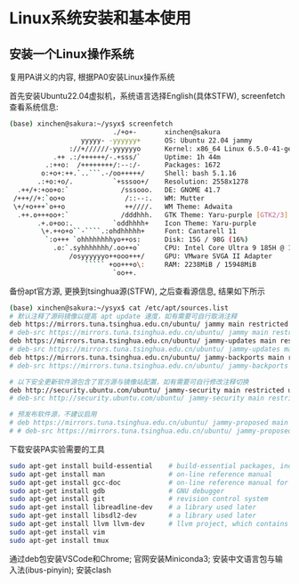 # Linux系统安装和基本使用
## 安装一个Linux操作系统
复用PA讲义的内容, 根据PA0安装Linux操作系统

首先安装Ubuntu22.04虚拟机，系统语言选择English(具体STFW), screenfetch查看系统信息:

```sh
(base) xinchen@sakura:~/ysyx$ screenfetch
                          ./+o+-       xinchen@sakura
                  yyyyy- -yyyyyy+      OS: Ubuntu 22.04 jammy
               ://+//////-yyyyyyo      Kernel: x86_64 Linux 6.5.0-41-generic
           .++ .:/++++++/-.+sss/`      Uptime: 1h 44m
         .:++o:  /++++++++/:--:/-      Packages: 1672
        o:+o+:++.`..```.-/oo+++++/     Shell: bash 5.1.16
       .:+o:+o/.          `+sssoo+/    Resolution: 2558x1278
  .++/+:+oo+o:`             /sssooo.   DE: GNOME 41.7
 /+++//+:`oo+o               /::--:.   WM: Mutter
 \+/+o+++`o++o               ++////.   WM Theme: Adwaita
  .++.o+++oo+:`             /dddhhh.   GTK Theme: Yaru-purple [GTK2/3]
       .+.o+oo:.          `oddhhhh+    Icon Theme: Yaru-purple
        \+.++o+o``-````.:ohdhhhhh+     Font: Cantarell 11
         `:o+++ `ohhhhhhhhyo++os:      Disk: 15G / 98G (16%)
           .o:`.syhhhhhhh/.oo++o`      CPU: Intel Core Ultra 9 185H @ 16x 3.072GHz
               /osyyyyyyo++ooo+++/     GPU: VMware SVGA II Adapter
                   ````` +oo+++o\:     RAM: 2238MiB / 15948MiB
                          `oo++.      
```

备份apt官方源, 更换到tsinghua源(STFW), 之后查看源信息, 结果如下所示

```sh
(base) xinchen@sakura:~/ysyx$ cat /etc/apt/sources.list
# 默认注释了源码镜像以提高 apt update 速度，如有需要可自行取消注释
deb https://mirrors.tuna.tsinghua.edu.cn/ubuntu/ jammy main restricted universe multiverse
# deb-src https://mirrors.tuna.tsinghua.edu.cn/ubuntu/ jammy main restricted universe multiverse
deb https://mirrors.tuna.tsinghua.edu.cn/ubuntu/ jammy-updates main restricted universe multiverse
# deb-src https://mirrors.tuna.tsinghua.edu.cn/ubuntu/ jammy-updates main restricted universe multiverse
deb https://mirrors.tuna.tsinghua.edu.cn/ubuntu/ jammy-backports main restricted universe multiverse
# deb-src https://mirrors.tuna.tsinghua.edu.cn/ubuntu/ jammy-backports main restricted universe multiverse

# 以下安全更新软件源包含了官方源与镜像站配置，如有需要可自行修改注释切换
deb http://security.ubuntu.com/ubuntu/ jammy-security main restricted universe multiverse
# deb-src http://security.ubuntu.com/ubuntu/ jammy-security main restricted universe multiverse

# 预发布软件源，不建议启用
# deb https://mirrors.tuna.tsinghua.edu.cn/ubuntu/ jammy-proposed main restricted universe multiverse
# # deb-src https://mirrors.tuna.tsinghua.edu.cn/ubuntu/ jammy-proposed main restricted universe multiverse
```

下载安装PA实验需要的工具

```sh
sudo apt-get install build-essential    # build-essential packages, include binary utilities, gcc, make, and so on
sudo apt-get install man                # on-line reference manual
sudo apt-get install gcc-doc            # on-line reference manual for gcc
sudo apt-get install gdb                # GNU debugger
sudo apt-get install git                # revision control system
sudo apt-get install libreadline-dev    # a library used later
sudo apt-get install libsdl2-dev        # a library used later
sudo apt-get install llvm llvm-dev      # llvm project, which contains libraries used later
sudo apt-get install vim
sudo apt-get install tmux
```

通过deb包安装VSCode和Chrome; 官网安装Miniconda3; 安装中文语言包与输入法(ibus-pinyin); 安装clash